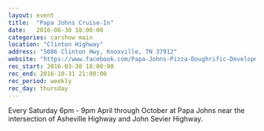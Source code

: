 ```yaml
---
layout: event
title:  "Papa Johns Cruise-In"
date:   2016-06-30 18:00:00
categories: carshow main
location: "Clinton Highway"
address: "5086 Clinton Hwy, Knoxville, TN 37912"
website: "https://www.facebook.com/Papa-Johns-Pizza-Doughrific-Development-533247363406113/"
rec_start: 2016-03-30 18:00:00
rec_end: 2016-10-31 21:00:00
rec_period: weekly
rec_day: thursday
---
```


Every Saturday 6pm - 9pm April through October at Papa Johns near the intersection
of Asheville Highway and John Sevier Highway.